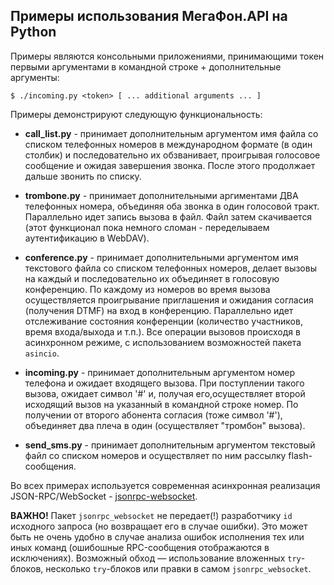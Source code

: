 Примеры использования МегаФон.API на Python
-------------------------------------------

Примеры являются консольными приложениями, принимающими токен первыми аргументами в командной строке + дополнительные аргументы:

```
$ ./incoming.py <token> [ ... additional arguments ... ]
```

Примеры демонстрируют следующую функциональность:

* **call_list.py** - принимает дополнительным аргументом имя файла со списком телефонных номеров в международном формате (в один столбик) и последовательно их обзванивает, проигрывая голосовое сообщение и ожидая завершения звонка. После этого продолжает дальше звонить по списку.

* **trombone.py** - принимает дополнительными аргиментами ДВА телефонных номера, объединяя оба звонка в один голосовой тракт. Параллельно идет запись вызова в файл. Файл затем скачивается (этот функционал пока немного сломан - переделываем аутентификацию в WebDAV).

* **conference.py** - принимает дополнительными аргументом имя текстового файла со списком телефонных номеров, делает вызовы на каждый и последовательно их объединяет в голосовую конференцию. По каждому из номеров во время вызова осуществляется проигрывание приглашения и ожидания согласия (получения DTMF) на вход в конференцию. Параллельно идет отслеживание состояния конференции (количество участников, время входа/выхода и т.п.). Все операции вызовов происходя в асинхронном режиме, с использованием возможностей пакета `asincio`.

* **incoming.py** - принимает дополнительным аргументом номер телефона и ожидает входящего вызова. При поступлении такого вызова, ожидает символ '#' и, получая его,осуществляет второй исходящий вызов на указанный в командной строке номер. По получении от второго абонента согласия (тоже символ '#'), объединяет два плеча в один (осуществляет "тромбон" вызова).

* **send_sms.py** - принимает дополнительным аргументом текстовый файл со списком номеров и осуществляет по ним рассылку flash-сообщения.

Во всех примерах используется современная асинхронная реализация JSON-RPC/WebSocket - [jsonrpc-websocket](https://github.com/armills/jsonrpc-websocket). 

**ВАЖНО!** Пакет `jsonrpc_websocket` не передает(!) разработчику `id` исходного запроса (но возвращает его в случае ошибки). Это может быть не очень удобно в случае анализа ошибок исполнения тех или иных команд (ошибошные RPC-сообщения отображаются в исключениях). Возможный обход — использование вложенных `try`-блоков, несколько `try`-блоков или правки в самом `jsonrpc_websocket`.
